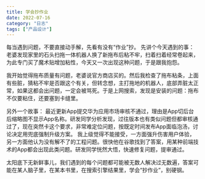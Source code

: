 ```yaml
---
title: 学会抄作业
date: 2022-07-16
category: "日志"
tags: ["产品设计"]
---
```

每当遇到问题，不要直接动手解，先看有没有“作业”抄。
先讲个今天遇到的事：
老婆发现家里的石头扫拖一体机器人换了新拖布后粘不牢，扫着扫着经常卷起来，为此专门买了魔术贴增加粘性，今天又一次出现这种问题，于是跟我抱怨。

我开始觉得拖布质量有问题，老婆说官方商店买的。然后我检查了拖布粘条，上面有些脏，猜粘不牢是否跟这个有关，但转念想，主打拖地的机器人，底部弄脏太正常，如果这都会出问题，一定会被骂死。于是上网搜索，发现是安装的问题：拖布不仅要粘住，还要塞到卡缝里。

另外一个故事：
最近更新App提交华为应用市场审核不通过，理由是App切后台后缩略图不显示App名称。研发同学分析发现，过往版本也有类似问题但都审核通过了，现在突然卡这个要求，非常难定位问题，按既定时间发布App面临泡汤，讨论决定用兜底强制升级方案。
我上级觉得不能接受，一方面强升伤害用户体验，另一方面他认为没有解不了的工程问题。很快他在谷歌找到了答案，用某种前端技术的App都会出现此类问题。研发同学恍然大悟，快速修复问题，提审通过。

太阳底下无新鲜事儿，我们遇到的每个问题都可能被无数人解决过无数遍，答案可能在某人脑子里，在某本书里，在搜索引擎结果里，学会“抄作业”，别硬钢。
